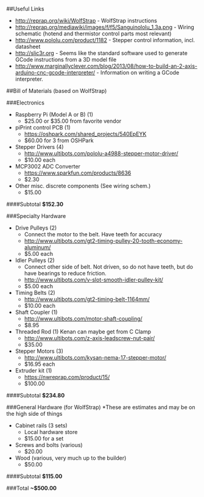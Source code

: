 ##Useful Links

* http://reprap.org/wiki/WolfStrap - WolfStrap instructions
* http://reprap.org/mediawiki/images/f/f5/Sanguinololu_1.3a.png - Wiring schematic (hotend and thermistor control parts most relevant)
* http://www.pololu.com/product/1182 - Stepper control information, incl. datasheet
* http://slic3r.org - Seems like the standard software used to generate GCode instructions from a 3D model file
* http://www.marginallyclever.com/blog/2013/08/how-to-build-an-2-axis-arduino-cnc-gcode-interpreter/ - Information on writing a GCode interpreter.

##Bill of Materials (based on WolfStrap)

###Electronics

* Raspberry Pi (Model A or B) (1)
  - $25.00 or $35.00 from favorite vendor
* piPrint control PCB (1)
  - https://oshpark.com/shared_projects/540EpEYK
  - $60.00 for 3 from OSHPark
* Stepper Drivers (4)
  - http://www.ultibots.com/pololu-a4988-stepper-motor-driver/
  - $10.00 each
* MCP3002 ADC Converter
  - https://www.sparkfun.com/products/8636
  - $2.30
* Other misc. discrete components (See wiring schem.)
  - $15.00

####Subtotal
**$152.30**

###Specialty Hardware

* Drive Pulleys (2)
  - Connect the motor to the belt.  Have teeth for accuracy
  - http://www.ultibots.com/gt2-timing-pulley-20-tooth-economy-aluminum/
  - $5.00 each
* Idler Pulleys (2)
  - Connect other side of belt.  Not driven, so do not have teeth, but do have bearings to reduce friction.
  - http://www.ultibots.com/v-slot-smooth-idler-pulley-kit/
  - $5.00 each
* Timing Belts (2)
  - http://www.ultibots.com/gt2-timing-belt-1164mm/
  - $10.00 each
* Shaft Coupler (1)
  - http://www.ultibots.com/motor-shaft-coupling/ 
  - $8.95
* Threaded Rod (1)  Kenan can maybe get from C Clamp
  - http://www.ultibots.com/z-axis-leadscrew-nut-pair/
  - $35.00 
* Stepper Motors (3)
  - http://www.ultibots.com/kysan-nema-17-stepper-motor/
  - $16.95 each
* Extruder kit (1)
  - https://nwreprap.com/product/15/
  - $100.00

####Subtotal
**$234.80**

###General Hardware (for WolfStrap)
*These are estimates and may be on the high side of things

* Cabinet rails (3 sets)
  - Local hardware store
  - $15.00 for a set
* Screws and bolts (various)
  - $20.00
* Wood (various, very much up to the builder)
  - $50.00

####Subtotal
**$115.00**

###Total
**~$500.00**
